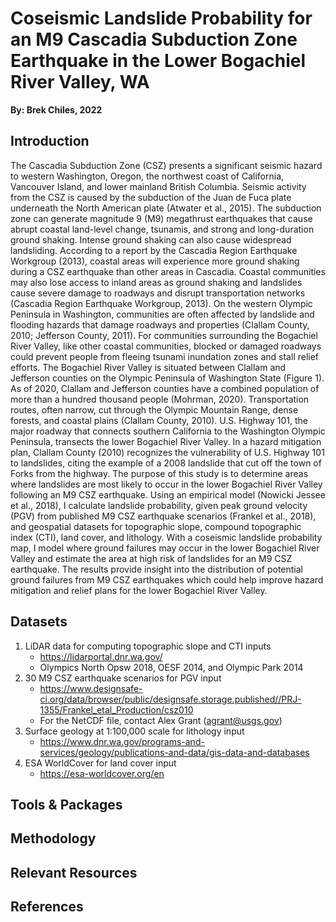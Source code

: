 # Coseismic Landslide Probability for an M9 Cascadia Subduction Zone Earthquake in the Lower Bogachiel River Valley, WA
**By: Brek Chiles, 2022**

## Introduction
   The Cascadia Subduction Zone (CSZ) presents a significant seismic hazard to western Washington, Oregon, the northwest coast of California, Vancouver Island, and lower mainland British Columbia. Seismic activity from the CSZ is caused by the subduction of the Juan de Fuca plate underneath the North American plate (Atwater et al., 2015). The subduction zone can generate magnitude 9 (M9) megathrust earthquakes that cause abrupt coastal land-level change, tsunamis, and strong and long-duration ground shaking. Intense ground shaking can also cause widespread landsliding. According to a report by the Cascadia Region Earthquake Workgroup (2013), coastal areas will experience more ground shaking during a CSZ earthquake than other areas in Cascadia. Coastal communities may also lose access to inland areas as ground shaking and landslides cause severe damage to roadways and disrupt transportation networks (Cascadia Region Earthquake Workgroup, 2013). On the western Olympic Peninsula in Washington, communities are often affected by landslide and flooding hazards that damage roadways and properties (Clallam County, 2010; Jefferson County, 2011). For communities surrounding the Bogachiel River Valley, like other coastal communities, blocked or damaged roadways could prevent people from fleeing tsunami inundation zones and stall relief efforts.
   The Bogachiel River Valley is situated between Clallam and Jefferson counties on the Olympic Peninsula of Washington State (Figure 1). As of 2020, Clallam and Jefferson counties have a combined population of more than a hundred thousand people (Mohrman, 2020). Transportation routes, often narrow, cut through the Olympic Mountain Range, dense forests, and coastal plains (Clallam County, 2010). U.S. Highway 101, the major roadway that connects southern California to the Washington Olympic Peninsula, transects the lower Bogachiel River Valley. In a hazard mitigation plan, Clallam County (2010) recognizes the vulnerability of U.S. Highway 101 to landslides, citing the example of a 2008 landslide that cut off the town of Forks from the highway.
   The purpose of this study is to determine areas where landslides are most likely to occur in the lower Bogachiel River Valley following an M9 CSZ earthquake. Using an empirical model (Nowicki Jessee et al., 2018), I calculate landslide probability, given peak ground velocity (PGV) from published M9 CSZ earthquake scenarios (Frankel et al., 2018), and geospatial datasets for topographic slope, compound topographic index (CTI), land cover, and lithology. With a coseismic landslide probability map, I model where ground failures may occur in the lower Bogachiel River Valley and estimate the area at high risk of landslides for an M9 CSZ earthquake. The results provide insight into the distribution of potential ground failures from M9 CSZ earthquakes which could help improve hazard mitigation and relief plans for the lower Bogachiel River Valley.

## Datasets
1. LiDAR data for computing topographic slope and CTI inputs
   - https://lidarportal.dnr.wa.gov/
   - Olympics North Opsw 2018, OESF 2014, and Olympic Park 2014
2. 30 M9 CSZ earthquake scenarios for PGV input
   - https://www.designsafe-ci.org/data/browser/public/designsafe.storage.published//PRJ-1355/Frankel_etal_Production/csz010
   - For the NetCDF file, contact Alex Grant (agrant@usgs.gov) 
3. Surface geology at 1:100,000 scale for lithology input
   - https://www.dnr.wa.gov/programs-and-services/geology/publications-and-data/gis-data-and-databases
4. ESA WorldCover for land cover input
   - https://esa-worldcover.org/en

## Tools & Packages

## Methodology

## Relevant Resources

## References
